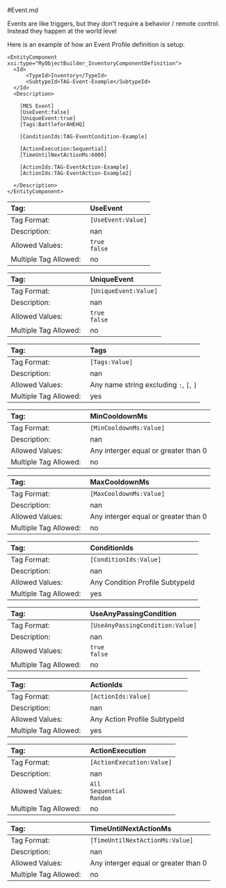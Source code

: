 #Event.md

Events are like triggers, but they don't require a behavior / remote control. Instead they happen at the world level


Here is an example of how an Event Profile definition is setup:


```
<EntityComponent xsi:type="MyObjectBuilder_InventoryComponentDefinition">
  <Id>
	  <TypeId>Inventory</TypeId>
	  <SubtypeId>TAG-Event-Example</SubtypeId>
  </Id>
  <Description>

	[MES Event]
	[UseEvent:false]
	[UniqueEvent:true]
	[Tags:BattleforAHEHQ]

	[ConditionIds:TAG-EventCondition-Example]	

	[ActionExecution:Sequential]
	[TimeUntilNextActionMs:6000]

	[ActionIds:TAG-EventAction-Example]
	[ActionIds:TAG-EventAction-Example2]

  </Description>
</EntityComponent>
```


<!--UseEvent  -->
|Tag:&nbsp;&nbsp;&nbsp;&nbsp;&nbsp;&nbsp;&nbsp;&nbsp;&nbsp;&nbsp;&nbsp;&nbsp;&nbsp;&nbsp;&nbsp;&nbsp;&nbsp;&nbsp;&nbsp;&nbsp;&nbsp;&nbsp;&nbsp;&nbsp;&nbsp;&nbsp;&nbsp;&nbsp;&nbsp;&nbsp;&nbsp;|UseEvent|
|:----|:----|
|Tag Format:|`[UseEvent:Value]`|
|Description:|nan|
|Allowed Values:|`true`<br>`false`|
|Multiple Tag Allowed:|no|
<!--UniqueEvent  -->
|Tag:&nbsp;&nbsp;&nbsp;&nbsp;&nbsp;&nbsp;&nbsp;&nbsp;&nbsp;&nbsp;&nbsp;&nbsp;&nbsp;&nbsp;&nbsp;&nbsp;&nbsp;&nbsp;&nbsp;&nbsp;&nbsp;&nbsp;&nbsp;&nbsp;&nbsp;&nbsp;&nbsp;&nbsp;&nbsp;&nbsp;&nbsp;|UniqueEvent|
|:----|:----|
|Tag Format:|`[UniqueEvent:Value]`|
|Description:|nan|
|Allowed Values:|`true`<br>`false`|
|Multiple Tag Allowed:|no|
<!--Tags  -->
|Tag:&nbsp;&nbsp;&nbsp;&nbsp;&nbsp;&nbsp;&nbsp;&nbsp;&nbsp;&nbsp;&nbsp;&nbsp;&nbsp;&nbsp;&nbsp;&nbsp;&nbsp;&nbsp;&nbsp;&nbsp;&nbsp;&nbsp;&nbsp;&nbsp;&nbsp;&nbsp;&nbsp;&nbsp;&nbsp;&nbsp;&nbsp;|Tags|
|:----|:----|
|Tag Format:|`[Tags:Value]`|
|Description:|nan|
|Allowed Values:|Any name string excluding `:`, `[`, `]`|
|Multiple Tag Allowed:|yes|
<!--MinCooldownMs  -->
|Tag:&nbsp;&nbsp;&nbsp;&nbsp;&nbsp;&nbsp;&nbsp;&nbsp;&nbsp;&nbsp;&nbsp;&nbsp;&nbsp;&nbsp;&nbsp;&nbsp;&nbsp;&nbsp;&nbsp;&nbsp;&nbsp;&nbsp;&nbsp;&nbsp;&nbsp;&nbsp;&nbsp;&nbsp;&nbsp;&nbsp;&nbsp;|MinCooldownMs|
|:----|:----|
|Tag Format:|`[MinCooldownMs:Value]`|
|Description:|nan|
|Allowed Values:|Any interger equal or greater than 0|
|Multiple Tag Allowed:|no|
<!--MaxCooldownMs  -->
|Tag:&nbsp;&nbsp;&nbsp;&nbsp;&nbsp;&nbsp;&nbsp;&nbsp;&nbsp;&nbsp;&nbsp;&nbsp;&nbsp;&nbsp;&nbsp;&nbsp;&nbsp;&nbsp;&nbsp;&nbsp;&nbsp;&nbsp;&nbsp;&nbsp;&nbsp;&nbsp;&nbsp;&nbsp;&nbsp;&nbsp;&nbsp;|MaxCooldownMs|
|:----|:----|
|Tag Format:|`[MaxCooldownMs:Value]`|
|Description:|nan|
|Allowed Values:|Any interger equal or greater than 0|
|Multiple Tag Allowed:|no|
<!--ConditionIds  -->
|Tag:&nbsp;&nbsp;&nbsp;&nbsp;&nbsp;&nbsp;&nbsp;&nbsp;&nbsp;&nbsp;&nbsp;&nbsp;&nbsp;&nbsp;&nbsp;&nbsp;&nbsp;&nbsp;&nbsp;&nbsp;&nbsp;&nbsp;&nbsp;&nbsp;&nbsp;&nbsp;&nbsp;&nbsp;&nbsp;&nbsp;&nbsp;|ConditionIds|
|:----|:----|
|Tag Format:|`[ConditionIds:Value]`|
|Description:|nan|
|Allowed Values:|Any Condition Profile SubtypeId|
|Multiple Tag Allowed:|yes|
<!--UseAnyPassingCondition  -->
|Tag:&nbsp;&nbsp;&nbsp;&nbsp;&nbsp;&nbsp;&nbsp;&nbsp;&nbsp;&nbsp;&nbsp;&nbsp;&nbsp;&nbsp;&nbsp;&nbsp;&nbsp;&nbsp;&nbsp;&nbsp;&nbsp;&nbsp;&nbsp;&nbsp;&nbsp;&nbsp;&nbsp;&nbsp;&nbsp;&nbsp;&nbsp;|UseAnyPassingCondition|
|:----|:----|
|Tag Format:|`[UseAnyPassingCondition:Value]`|
|Description:|nan|
|Allowed Values:|`true`<br>`false`|
|Multiple Tag Allowed:|no|
<!--ActionIds  -->
|Tag:&nbsp;&nbsp;&nbsp;&nbsp;&nbsp;&nbsp;&nbsp;&nbsp;&nbsp;&nbsp;&nbsp;&nbsp;&nbsp;&nbsp;&nbsp;&nbsp;&nbsp;&nbsp;&nbsp;&nbsp;&nbsp;&nbsp;&nbsp;&nbsp;&nbsp;&nbsp;&nbsp;&nbsp;&nbsp;&nbsp;&nbsp;|ActionIds|
|:----|:----|
|Tag Format:|`[ActionIds:Value]`|
|Description:|nan|
|Allowed Values:|Any Action Profile SubtypeId|
|Multiple Tag Allowed:|yes|
<!--ActionExecution  -->
|Tag:&nbsp;&nbsp;&nbsp;&nbsp;&nbsp;&nbsp;&nbsp;&nbsp;&nbsp;&nbsp;&nbsp;&nbsp;&nbsp;&nbsp;&nbsp;&nbsp;&nbsp;&nbsp;&nbsp;&nbsp;&nbsp;&nbsp;&nbsp;&nbsp;&nbsp;&nbsp;&nbsp;&nbsp;&nbsp;&nbsp;&nbsp;|ActionExecution|
|:----|:----|
|Tag Format:|`[ActionExecution:Value]`|
|Description:|nan|
|Allowed Values:|`All`<br>`Sequential`<br>`Random`|
|Multiple Tag Allowed:|no|
<!--TimeUntilNextActionMs  -->
|Tag:&nbsp;&nbsp;&nbsp;&nbsp;&nbsp;&nbsp;&nbsp;&nbsp;&nbsp;&nbsp;&nbsp;&nbsp;&nbsp;&nbsp;&nbsp;&nbsp;&nbsp;&nbsp;&nbsp;&nbsp;&nbsp;&nbsp;&nbsp;&nbsp;&nbsp;&nbsp;&nbsp;&nbsp;&nbsp;&nbsp;&nbsp;|TimeUntilNextActionMs|
|:----|:----|
|Tag Format:|`[TimeUntilNextActionMs:Value]`|
|Description:|nan|
|Allowed Values:|Any interger equal or greater than 0|
|Multiple Tag Allowed:|no|